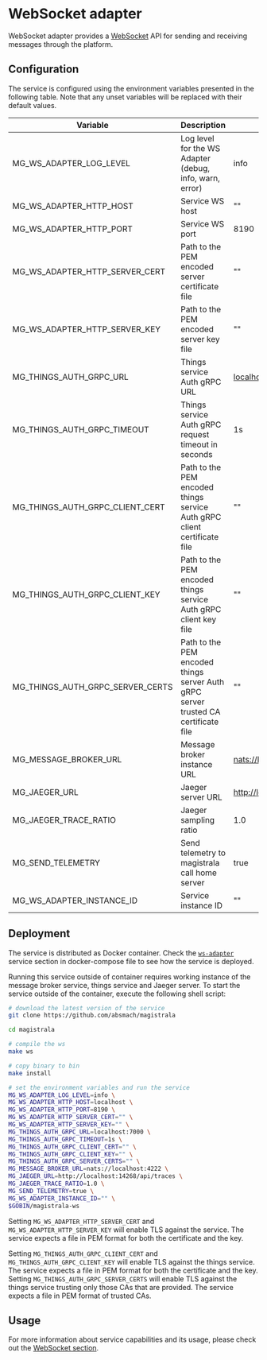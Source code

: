 # WebSocket adapter

WebSocket adapter provides a [WebSocket](https://en.wikipedia.org/wiki/WebSocket#:~:text=WebSocket%20is%20a%20computer%20communications,protocol%20is%20known%20as%20WebSockets.) API for sending and receiving messages through the platform.

## Configuration

The service is configured using the environment variables presented in the following table. Note that any unset variables will be replaced with their default values.

| Variable                         | Description                                                                        | Default                             |
| -------------------------------- | ---------------------------------------------------------------------------------- | ----------------------------------- |
| MG_WS_ADAPTER_LOG_LEVEL          | Log level for the WS Adapter (debug, info, warn, error)                            | info                                |
| MG_WS_ADAPTER_HTTP_HOST          | Service WS host                                                                    | ""                                  |
| MG_WS_ADAPTER_HTTP_PORT          | Service WS port                                                                    | 8190                                |
| MG_WS_ADAPTER_HTTP_SERVER_CERT   | Path to the PEM encoded server certificate file                                    | ""                                  |
| MG_WS_ADAPTER_HTTP_SERVER_KEY    | Path to the PEM encoded server key file                                            | ""                                  |
| MG_THINGS_AUTH_GRPC_URL          | Things service Auth gRPC URL                                                       | <localhost:7000>                    |
| MG_THINGS_AUTH_GRPC_TIMEOUT      | Things service Auth gRPC request timeout in seconds                                | 1s                                  |
| MG_THINGS_AUTH_GRPC_CLIENT_CERT  | Path to the PEM encoded things service Auth gRPC client certificate file           | ""                                  |
| MG_THINGS_AUTH_GRPC_CLIENT_KEY   | Path to the PEM encoded things service Auth gRPC client key file                   | ""                                  |
| MG_THINGS_AUTH_GRPC_SERVER_CERTS | Path to the PEM encoded things server Auth gRPC server trusted CA certificate file | ""                                  |
| MG_MESSAGE_BROKER_URL            | Message broker instance URL                                                        | <nats://localhost:4222>             |
| MG_JAEGER_URL                    | Jaeger server URL                                                                  | <http://localhost:14268/api/traces> |
| MG_JAEGER_TRACE_RATIO            | Jaeger sampling ratio                                                              | 1.0                                 |
| MG_SEND_TELEMETRY                | Send telemetry to magistrala call home server                                      | true                                |
| MG_WS_ADAPTER_INSTANCE_ID        | Service instance ID                                                                | ""                                  |

## Deployment

The service is distributed as Docker container. Check the [`ws-adapter`](https://github.com/absmach/magistrala/blob/main/docker/docker-compose.yml) service section in docker-compose file to see how the service is deployed.

Running this service outside of container requires working instance of the message broker service, things service and Jaeger server.
To start the service outside of the container, execute the following shell script:

```bash
# download the latest version of the service
git clone https://github.com/absmach/magistrala

cd magistrala

# compile the ws
make ws

# copy binary to bin
make install

# set the environment variables and run the service
MG_WS_ADAPTER_LOG_LEVEL=info \
MG_WS_ADAPTER_HTTP_HOST=localhost \
MG_WS_ADAPTER_HTTP_PORT=8190 \
MG_WS_ADAPTER_HTTP_SERVER_CERT="" \
MG_WS_ADAPTER_HTTP_SERVER_KEY="" \
MG_THINGS_AUTH_GRPC_URL=localhost:7000 \
MG_THINGS_AUTH_GRPC_TIMEOUT=1s \
MG_THINGS_AUTH_GRPC_CLIENT_CERT="" \
MG_THINGS_AUTH_GRPC_CLIENT_KEY="" \
MG_THINGS_AUTH_GRPC_SERVER_CERTS="" \
MG_MESSAGE_BROKER_URL=nats://localhost:4222 \
MG_JAEGER_URL=http://localhost:14268/api/traces \
MG_JAEGER_TRACE_RATIO=1.0 \
MG_SEND_TELEMETRY=true \
MG_WS_ADAPTER_INSTANCE_ID="" \
$GOBIN/magistrala-ws
```

Setting `MG_WS_ADAPTER_HTTP_SERVER_CERT` and `MG_WS_ADAPTER_HTTP_SERVER_KEY` will enable TLS against the service. The service expects a file in PEM format for both the certificate and the key.

Setting `MG_THINGS_AUTH_GRPC_CLIENT_CERT` and `MG_THINGS_AUTH_GRPC_CLIENT_KEY` will enable TLS against the things service. The service expects a file in PEM format for both the certificate and the key. Setting `MG_THINGS_AUTH_GRPC_SERVER_CERTS` will enable TLS against the things service trusting only those CAs that are provided. The service expects a file in PEM format of trusted CAs.

## Usage

For more information about service capabilities and its usage, please check out the [WebSocket section](https://docs.magistrala.abstractmachines.fr/messaging/#websocket).
